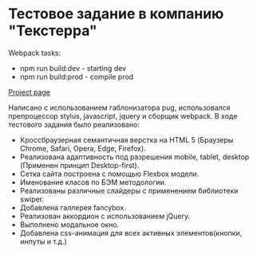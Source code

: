 # Тестовое задание в компанию "Текстерра"

Webpack tasks:
* npm run build:dev - starting dev
* npm run build:prod - compile prod

[Project page](https://ars28fox.github.io/TexTerraTest/)

Написано с использованием габлонизатора pug, использовался препроцессор stylus, javascript, jquery и сборщик webpack.
В ходе тестового задания было реализовано:

* Кроссбраузерная семантичная верстка на HTML 5 (Браузеры Chrome, Safari, Opera, Edge, Firefox).
* Реализована адаптивность под разрешения mobile, tablet, desktop (Применен принцип Desktop-first).
* Сетка сайта построена с помощью Flexbox модели.
* Именование класов по БЭМ методологии.
* Реализованы различные слайдеры с применением библиотеки swiper.
* Добавлена галлерея fancybox.
* Реализован аккордион с использованием jQuery.
* Выполнено модальное окно.
* Добавлена css-анимация для всех активных элементов(кнопки, инпуты и т.д.)
